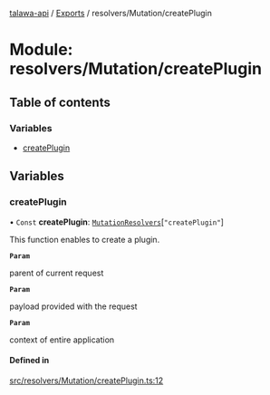 [talawa-api](../README.md) / [Exports](../modules.md) / resolvers/Mutation/createPlugin

# Module: resolvers/Mutation/createPlugin

## Table of contents

### Variables

- [createPlugin](resolvers_Mutation_createPlugin.md#createplugin)

## Variables

### createPlugin

• `Const` **createPlugin**: [`MutationResolvers`](types_generatedGraphQLTypes.md#mutationresolvers)[``"createPlugin"``]

This function enables to create a plugin.

**`Param`**

parent of current request

**`Param`**

payload provided with the request

**`Param`**

context of entire application

#### Defined in

[src/resolvers/Mutation/createPlugin.ts:12](https://github.com/PalisadoesFoundation/talawa-api/blob/55cb3be/src/resolvers/Mutation/createPlugin.ts#L12)
